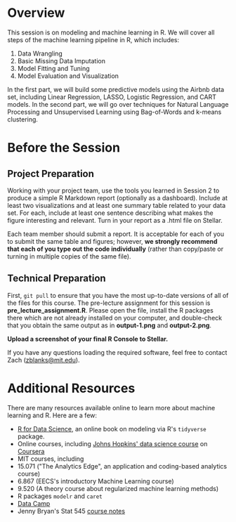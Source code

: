 # Overview

This session is on modeling and machine learning in R.  We will cover all steps of the  machine learning pipeline in R, which includes:

1. Data Wrangling
2. Basic Missing Data Imputation
3. Model Fitting and Tuning
4. Model Evaluation and Visualization

In the first part, we will build some predictive models using the Airbnb data set, including Linear Regression, LASSO, Logistic Regression, and CART models.  In the second part, we will go over techniques for Natural Language Processing and Unsupervised Learning using Bag-of-Words and k-means clustering.  

# Before the Session

## Project Preparation

Working with your project team, use the tools you learned in Session 2 to produce a simple R Markdown report (optionally as a dashboard). Include at least two visualizations and at least one summary table related to your data set. For each, include at least one sentence describing what makes the figure interesting and relevant. Turn in your report as a .html file on Stellar. 

Each team member should submit a report. It is acceptable for each of you to submit the same table and figures; however, **we strongly recommend that each of you type out the code individually** (rather than copy/paste or turning in multiple copies of the same file). 

## Technical Preparation

First, `git pull` to ensure that you have the most up-to-date versions of all of the files for this course.  The pre-lecture assignment for this session is **pre_lecture_assignment.R**.  Please open the file, install the R packages there which are not already installed on your computer, and double-check that you obtain the same output as in **output-1.png** and **output-2.png**.

**Upload a screenshot of your final R Console to Stellar.**

If you have any questions loading the required software, feel free to contact Zach (zblanks@mit.edu).   

# Additional Resources
There are many resources available online to learn more about machine learning and R.  Here are a few:

- [R for Data Science](http://r4ds.had.co.nz/), an online book on modeling via R's `tidyverse` package.
- Online courses, including [Johns Hopkins' data science course](https://www.coursera.org/specializations/jhu-data-science) on [Coursera](https://www.coursera.org/)
- MIT courses, including
 - 15.071 ("The Analytics Edge", an application and coding-based analytics course)
 - 6.867 (EECS's introductory Machine Learning course)
 - 9.520 (A theory course about regularized machine learning methods) 
- R packages `modelr` and `caret`
- [Data Camp](https://www.datacamp.com/)
- Jenny Bryan's Stat 545 [course notes](http://stat545.com/)
